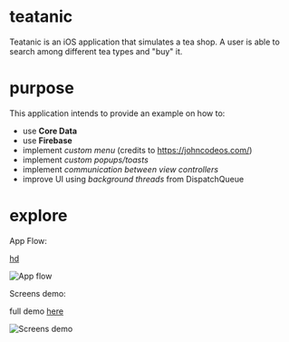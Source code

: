 # teatanic
Teatanic is an iOS application that simulates a tea shop. A user is able to search among different tea types and "buy" it.

# purpose
This application intends to provide an example on how to:
- use **Core Data**
- use **Firebase**
- implement *custom menu* (credits to https://johncodeos.com/)
- implement *custom popups/toasts*
- implement *communication between view controllers*
- improve UI using *background threads* from DispatchQueue

# explore
App Flow:

[hd](https://i.ibb.co/5Wr4yK9/image-2.png)

![App flow](https://i.ibb.co/GvWpLHJ/image-2.png)

Screens demo:

full demo [here](https://s9.gifyu.com/images/ezgif.com-gif-maker-183b252b90202e67e.gif)

![Screens demo](https://s9.gifyu.com/images/ezgif.com-gif-maker-183b252b90202e67e.gif)
